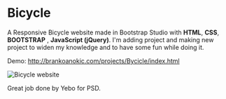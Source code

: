 # Bicycle
A Responsive Bicycle website made in Bootstrap Studio with **HTML**, **CSS**, **BOOTSTRAP** , **JavaScript (jQuery)**.
I'm adding project and making new project to widen my knowledge and to have some fun while doing it.

Demo: http://brankoanokic.com/projects/Bycicle/index.html

![Bicycle website](https://i.ibb.co/V9K3zVS/screencapture-127-0-0-1-51701-2019-09-23-22-06-32.png)

Great job done by Yebo for PSD.
